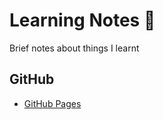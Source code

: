 # Learning Notes 📝
Brief notes about things I learnt

## GitHub
- [GitHub Pages](/GitHub/github_pages.md)
